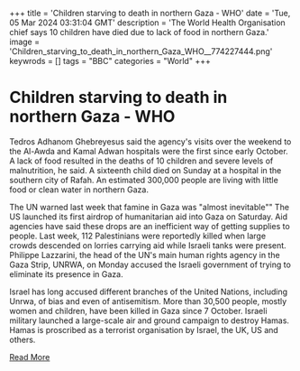 +++
title = 'Children starving to death in northern Gaza - WHO'
date = 'Tue, 05 Mar 2024 03:31:04 GMT'
description = 'The World Health Organisation chief says 10 children have died due to lack of food in northern Gaza.'
image = 'Children_starving_to_death_in_northern_Gaza_WHO__774227444.png'
keywrods =  []
tags = "BBC" 
categories = "World" 
+++

# Children starving to death in northern Gaza - WHO

Tedros Adhanom Ghebreyesus said the agency<bb>'s visits over the weekend to the Al-Awda and Kamal Adwan hospitals were the first since early October.
A lack of food resulted in the deaths of 10 children and severe levels of malnutrition, he said.
A sixteenth child died on Sunday at a hospital in the southern city of Rafah.
An estimated 300,000 people are living with little food or clean water in northern Gaza.

The UN warned last week that famine in Gaza was <bb>"almost inevitable<bb>"" The US launched its first airdrop of humanitarian aid into Gaza on Saturday.
Aid agencies have said these drops are an inefficient way of getting supplies to people.
Last week, 112 Palestinians were reportedly killed when large crowds descended on lorries carrying aid while Israeli tanks were present.
Philippe Lazzarini, the head of the UN<bb>'s main human rights agency in the Gaza Strip, UNRWA, on Monday accused the Israeli government of trying to eliminate its presence in Gaza.

Israel has long accused different branches of the United Nations, including Unrwa, of bias and even of antisemitism.
More than 30,500 people, mostly women and children, have been killed in Gaza since 7 October.
Israeli military launched a large-scale air and ground campaign to destroy Hamas.
Hamas is proscribed as a terrorist organisation by Israel, the UK, US and others.


[Read More](https://www.bbc.co.uk/news/world-middle-east-68471572)
